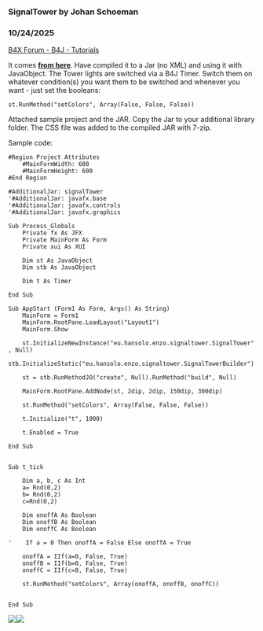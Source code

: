### SignalTower by Johan Schoeman
### 10/24/2025
[B4X Forum - B4J - Tutorials](https://www.b4x.com/android/forum/threads/169125/)

It comes [**from here**](https://github.com/HanSolo/Enzo/tree/master/src/main/java/eu.hansolo.enzo/signaltower). Have compiled it to a Jar (no XML) and using it with JavaObject. The Tower lights are switched via a B4J Timer. Switch them on whatever condition(s) you want them to be switched and whenever you want - just set the booleans:  
  

```B4X
st.RunMethod("setColors", Array(False, False, False))
```

  
  
Attached sample project and the JAR. Copy the Jar to your additional library folder. The CSS file was added to the compiled JAR with 7-zip.  
  
Sample code:  

```B4X
#Region Project Attributes  
    #MainFormWidth: 600  
    #MainFormHeight: 600  
#End Region  
  
#AdditionalJar: signalTower  
'#AdditionalJar: javafx.base  
'#AdditionalJar: javafx.controls  
'#AdditionalJar: javafx.graphics  
  
Sub Process_Globals  
    Private fx As JFX  
    Private MainForm As Form  
    Private xui As XUI  
     
    Dim st As JavaObject  
    Dim stb As JavaObject  
     
    Dim t As Timer  
  
End Sub  
  
Sub AppStart (Form1 As Form, Args() As String)  
    MainForm = Form1  
    MainForm.RootPane.LoadLayout("Layout1")  
    MainForm.Show  
     
    st.InitializeNewInstance("eu.hansolo.enzo.signaltower.SignalTower" , Null)  
    stb.InitializeStatic("eu.hansolo.enzo.signaltower.SignalTowerBuilder")  
     
    st = stb.RunMethodJO("create", Null).RunMethod("build", Null)  
     
    MainForm.RootPane.AddNode(st, 2dip, 2dip, 150dip, 300dip)  
     
    st.RunMethod("setColors", Array(False, False, False))  
     
    t.Initialize("t", 1000)  
     
    t.Enabled = True  
     
End Sub  
  
  
Sub t_tick  
     
    Dim a, b, c As Int  
    a= Rnd(0,2)  
    b= Rnd(0,2)  
    c=Rnd(0,2)  
  
    Dim onoffA As Boolean  
    Dim onoffB As Boolean  
    Dim onoffC As Boolean  
     
'    If a = 0 Then onoffA = False Else onoffA = True  
     
    onoffA = IIf(a=0, False, True)  
    onoffB = IIf(b=0, False, True)  
    onoffC = IIf(c=0, False, True)  
  
    st.RunMethod("setColors", Array(onoffA, onoffB, onoffC))  
  
     
End Sub
```

  
  
![](https://www.b4x.com/android/forum/attachments/167992)![](https://www.b4x.com/android/forum/attachments/167993)